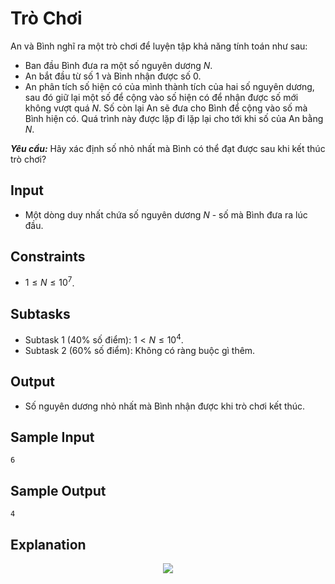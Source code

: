 # Trò Chơi

An và Bình nghĩ ra một trò chơi để luyện tập khả năng tính toán như sau:
- Ban đầu Bình đưa ra một số nguyên dương $N$.
- An bắt đầu từ số $1$ và Bình nhận được số $0$.
- An phân tích số hiện có của mình thành tích của hai số nguyên dương, sau đó giữ lại một số để cộng vào số hiện có để nhận được số mới không vượt quá $N$. Số còn lại An sẽ đưa cho Bình để cộng vào số mà Bình hiện có. Quá trình này được lặp đi lặp lại cho tới khi số của An bằng $N$.

***Yêu cầu:*** Hãy xác định số nhỏ nhất mà Bình có thể đạt được sau khi kết thúc trò chơi?

## Input

- Một dòng duy nhất chứa số nguyên dương $N$ - số mà Bình đưa ra lúc đầu.

## Constraints

- $1 \le N \le 10^7$.

## Subtasks

- Subtask $1$ ($40\%$ số điểm): $1 < N \le 10^4$.
- Subtask $2$ ($60\%$ số điểm): Không có ràng buộc gì thêm.

## Output

- Số nguyên dương nhỏ nhất mà Bình nhận được khi trò chơi kết thúc.

## Sample Input

```
6
```

## Sample Output


```
4
```

## Explanation

<center>

<img src="https://cdn.ucode.vn/uploads/2247/images/nIFmAOwZ.png">
</center>

